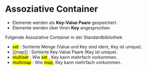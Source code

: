# Assoziative Container

- Elemente werden als **Key-Value Paare** gespeichert.
- Elemente werden über ihren **Key** angesprochen.

Folgende Assoziative Container in der Standardbibliothek:

- <mark style="background: [[FFF3A3A6]];">set</mark> : Sortierte Menge (Value und Key sind ident, Key ist unique).
- [[map]] : Sortierte Key-Value Paare (Key ist unique).
- <mark style="background: [[FF5582A6]];">multiset</mark> : Wie <mark style="background: [[FFF3A3A6]];">set</mark> , Key kann mehrfach vorkommen.
- <mark style="background: [[FFB8EBA6]];">multimap</mark> : Wie <mark style="background: [[FFB86CA6]];">map</mark>, Key kann mehrfach vorkommen.

